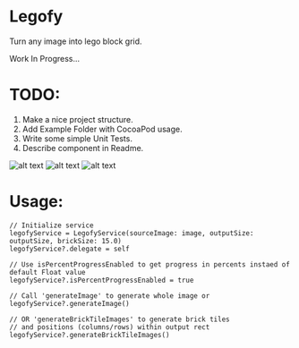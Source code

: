 # Legofy
Turn any image into lego block grid.

Work In Progress...
# TODO:
1. Make a nice project structure.
2. Add Example Folder with CocoaPod usage.
3. Write some simple Unit Tests.
4. Describe component in Readme.

![alt text](https://github.com/oleh-zayats/Legofy/blob/master/Resources/00-original.jpg)
![alt text](https://github.com/oleh-zayats/Legofy/blob/master/Resources/01-render.png)
![alt text](https://github.com/oleh-zayats/Legofy/blob/master/Resources/02-render.png)

# Usage:
```
// Initialize service
legofyService = LegofyService(sourceImage: image, outputSize: outputSize, brickSize: 15.0)
legofyService?.delegate = self

// Use isPercentProgressEnabled to get progress in percents instaed of default Float value
legofyService?.isPercentProgressEnabled = true

// Call 'generateImage' to generate whole image or
legofyService?.generateImage()

// OR 'generateBrickTileImages' to generate brick tiles 
// and positions (columns/rows) within output rect
legofyService?.generateBrickTileImages() 
```

